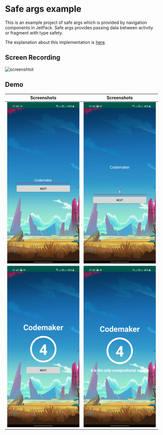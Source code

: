 # Safe args example
This is an example project of safe args which is provided by navigation components in JetPack.
Safe args provides passing data between activity or fragment with type safety.

The explanation about this implementation is [here]().

## Screen Recording

![screenshtot](https://github.com/codemaker2015/SafeArgs-Demo/blob/master/demo/demo.gif)

## Demo

| Screenshots | Screenshots |
|:---:|:---:|
| ![screenshtot](https://github.com/codemaker2015/SafeArgs-Demo/blob/master/demo/Screenshot1.jpg) | ![screenshtot](https://github.com/codemaker2015/SafeArgs-Demo/blob/master/demo/Screenshot2.jpg) |
| ![screenshtot](https://github.com/codemaker2015/SafeArgs-Demo/blob/master/demo/Screenshot3.jpg) | ![screenshtot](https://github.com/codemaker2015/SafeArgs-Demo/blob/master/demo/Screenshot4.jpg) |

